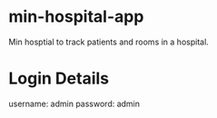 # min-hospital-app
Min hosptial to track patients and rooms in a hospital.

# Login Details
username: admin
password: admin
